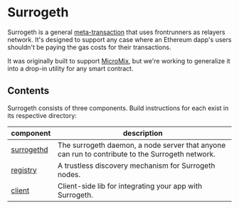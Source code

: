 # Surrogeth

Surrogeth is a general [meta-transaction](https://medium.com/@austin_48503/ethereum-meta-transactions-90ccf0859e84)
that uses frontrunners as relayers network. It's designed to support any case where an Ethereum dapp's users
shouldn't be paying the gas costs for their transactions.

It was originally built to support [MicroMix](https://micromix.app), but we're working to generalize it into a drop-in utility for any smart contract.

## Contents

Surrogeth consists of three components. Build instructions for each exist in its respective directory:

| component                                                                     | description                                                                                     |
| ----------------------------------------------------------------------------- | ----------------------------------------------------------------------------------------------- |
| [surrogethd](https://github.com/lsankar4033/surrogeth/tree/master/surrogethd) | The surrogeth daemon, a node server that anyone can run to contribute to the Surrogeth network. |
| [registry](https://github.com/lsankar4033/surrogeth/tree/master/registry)     | A trustless discovery mechanism for Surrogeth nodes.                                            |
| [client](https://github.com/lsankar4033/surrogeth/tree/master/client)         | Client-side lib for integrating your app with Surrogeth.                                        |
